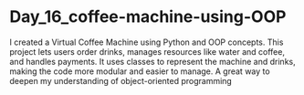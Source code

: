 # Day_16_coffee-machine-using-OOP
I created a Virtual Coffee Machine using Python and OOP concepts. This project lets users order drinks, manages resources like water and coffee, and handles payments. It uses classes to represent the machine and drinks, making the code more modular and easier to manage. A great way to deepen my understanding of object-oriented programming
